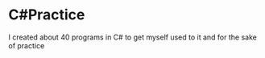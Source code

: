 # C#Practice 
I created about 40 programs in C# to get myself used to it and for the sake of practice
